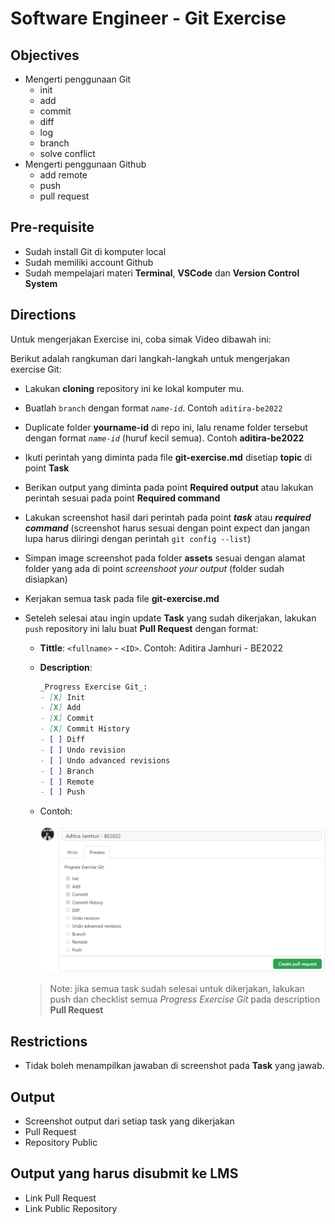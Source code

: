 # **Software Engineer - Git Exercise**

## Objectives

- Mengerti penggunaan Git
  - init
  - add
  - commit
  - diff
  - log
  - branch
  - solve conflict
- Mengerti penggunaan Github
  - add remote
  - push
  - pull request

## Pre-requisite

- Sudah install Git di komputer local
- Sudah memiliki account Github
- Sudah mempelajari materi **Terminal**, **VSCode** dan **Version Control System**

## Directions

Untuk mengerjakan Exercise ini, coba simak Video dibawah ini:

<!-- Video Here -->

Berikut adalah rangkuman dari langkah-langkah untuk mengerjakan exercise Git:

- Lakukan **cloning** repository ini ke lokal komputer mu.
- Buatlah `branch` dengan format _`name-id`_. Contoh `aditira-be2022`
- Duplicate folder **yourname-id** di repo ini, lalu rename folder tersebut dengan format _`name-id`_ (huruf kecil semua). Contoh **aditira-be2022**
- Ikuti perintah yang diminta pada file **git-exercise.md** disetiap **topic** di point **Task**
- Berikan output yang diminta pada point **Required output** atau lakukan perintah sesuai pada point **Required command**
- Lakukan screenshot hasil dari perintah pada point _**task**_ atau _**required command**_ (screenshot harus sesuai dengan point expect dan jangan lupa harus diiringi dengan perintah `git config --list`)
- Simpan image screenshot pada folder **assets** sesuai dengan alamat folder yang ada di point _screenshoot your output_ (folder sudah disiapkan)
- Kerjakan semua task pada file **git-exercise.md**
- Seteleh selesai atau ingin update **Task** yang sudah dikerjakan, lakukan `push` repository ini lalu buat **Pull Request** dengan format:
  - **Tittle**: `<fullname>` - `<ID>`.   Contoh: Aditira Jamhuri - BE2022
  - **Description**:

    ```md
    _Progress Exercise Git_:
    - [X] Init
    - [X] Add
    - [X] Commit
    - [X] Commit History
    - [ ] Diff
    - [ ] Undo revision
    - [ ] Undo advanced revisions
    - [ ] Branch
    - [ ] Remote
    - [ ] Push
    ```

  - Contoh:

    ![PR Example](./example-pr.png)

  > Note: jika semua task sudah selesai untuk dikerjakan, lakukan push dan checklist semua _Progress Exercise Git_ pada description **Pull Request**

## Restrictions

- Tidak boleh menampilkan jawaban di screenshot pada **Task** yang jawab.

## Output

- Screenshot output dari setiap task yang dikerjakan
- Pull Request
- Repository Public

## Output yang harus disubmit ke LMS

- Link Pull Request
- Link Public Repository
